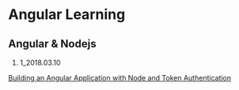 # Angular Learning 

## Angular & Nodejs

1. 1_2018.03.10

[Building an Angular Application with Node and Token Authentication](https://app.pluralsight.com/library/courses/building-angular-application-node-token-authentication/table-of-contents)